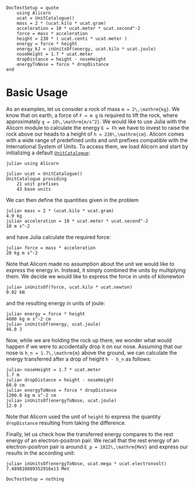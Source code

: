 ```@meta
DocTestSetup = quote
    using Alicorn
    ucat = UnitCatalogue()
    mass = 2 * (ucat.kilo * ucat.gram)
    acceleration = 10 * ucat.meter * ucat.second^-2
    force = mass * acceleration
    height = 230 * ( ucat.centi * ucat.meter )
    energy = force * height
    energy_kJ = inUnitsOf(energy, ucat.kilo * ucat.joule)
    noseHeight = 1.7 * ucat.meter
    dropDistance = height - noseHeight
    energyToNose = force * dropDistance
end
```

# Basic Usage

As an examples, let us consider a rock of mass ``m = 2\,\mathrm{kg}``. We know that on earth, a force of ``F = m g`` is required to lift the rock, where approximately ``g = 10\,\mathrm{m/s^2}``. We would like to use Julia with the Alicorn module to calculate the energy ``E = Fh`` we have to invest to raise the rock above our heads to a height of ``h = 230\,\mathrm{cm}``. Alicorn comes with a wide range of predefined units and unit prefixes compatible with the International System of Units. To access them, we load Alicorn and start by initializing a default [`UnitCatalogue`](@ref):
```@jldoctest
julia> using Alicorn

julia> ucat = UnitCatalogue()
UnitCatalogue providing
    21 unit prefixes
    43 base units
```
We can then define the quantities given in the problem
```@jldoctest
julia> mass = 2 * (ucat.kilo * ucat.gram)
4.9 kg
julia> acceleration = 10 * ucat.meter * ucat.second^-2
10 m s^-2
```
and have Julia calculate the required force:
```@jldoctest
julia> force = mass * acceleration
20 kg m s^-2
```
Note that Alicorn made no assumption about the unit we would like to express the energy in. Instead, it simply combined the units by multiplying them. We decide we would like to express the force in units of kilonewton
```@jldoctest
julia> inUnitsOf(force, ucat.kilo * ucat.newton)
0.02 kN
```
and the resulting energy in units of joule:
```@jldoctest
julia> energy = force * height
4600 kg m s^-2 cm
julia> inUnitsOf(energy, ucat.joule)
46.0 J
```
Now, while we are holding the rock up there, we wonder what would happen if we were to accidentally drop it on our nose. Assuming that our nose is ``h_n = 1.7\,\mathrm{m}`` above the ground, we can calculate the energy transferred after a drop of height ``h - h_n`` as follows:
```@jldoctest
julia> noseHeight = 1.7 * ucat.meter
1.7 m
julia> dropDistance = height - noseHeight
60.0 cm
julia> energyToNose = force * dropDistance
1200.0 kg m s^-2 cm
julia> inUnitsOf(energyToNose, ucat.joule)
12.0 J
```
Note that Alicorn used the unit of `height` to express the quantity `dropDistance` resulting from taking the difference.

Finally, let us check how the transferred energy compares to the rest energy of an electron-positron pair. We recall that the rest energy of an electron-positron pair is around ``E_p = 1022\,\mathrm{MeV}`` and express our results in the according unit:
```@jldoctest
julia> inUnitsOf(energyToNose, ucat.mega * ucat.electronvolt)
7.489810889352916e13 MeV
```

```@meta
DocTestSetup = nothing
```
